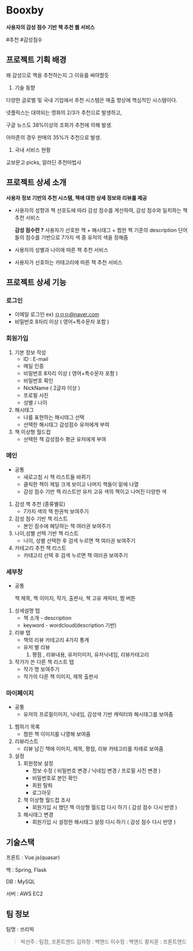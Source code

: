 # Booxby

**사용자의 감성 점수 기반 책 추천 웹 서비스**

\#추천 #감성점수

## 프로젝트 기획 배경

왜 감성으로 책을 추천하는지 그 이유를 써야할듯

1. 기술 동향

다양한 글로벌 및 국내 기업에서 추천 시스템은 매출 향상에 핵심적인 시스템이다.

넷플릭스는 대여되는 영화의 2/3가 추천으로 발생하고,

구글 뉴스도 38%이상의 조회가 추천에 의해 발생.

아마존의 경우 판매의 35%가 추천으로 발생.

1. 국내 서비스 현황

교보문고 picks, 알라딘 추천마법사

## 프로젝트 상세 소개

**사용자 정보 기반의 추천 시스템, 책에 대한 상세 정보와 리뷰를 제공**

- 사용자의 성향과 책 선호도에 따라 감성 점수를 계산하여, 감성 점수와 일치하는 책 추천 서비스

  **감성 점수란 ?** 사용자가 선호한 책  + 해시태그 + 찜한 책 기준의 description 단어들의 점수를  기반으로 7가지 색 중 유저의 색을 정해줌

- 사용자의 성별과 나이에 따른 책 추천 서비스

- 사용자가 선호하는 카테고리에 따른 책 추천 서비스

## 프로젝트 상세 기능

### 로그인

- 이메일 로그인 ex) ㅁㅁㅁ@naver.com
- 비밀번호 8자리 이상 ( 영어+특수문자 포함 )

### 회원가입

1. 기본 정보 작성
   - ID : E-mail
   - 메일 인증
   - 비밀번호 8자리 이상 ( 영어+특수문자 포함 )
   - 비밀번호 확인
   - NickName ( 2글자 이상 )
   - 프로필 사진
   - 성별 / 나이
2. 해시태그
   - 나를 표현하는 해시태그 선택
   - 선택한 해시태그 감성점수 유저에게 부여
3. 책 이상형 월드컵
   - 선택한 책 감성점수 평균 유저에게 부여

### 메인

- 공통
  - 새로고침 시 책 리스트들 바뀌기
  - 클릭한 책이 제일 크게 보이고 나머지 책들이 밑에 나열
  - 감성 점수 기반 책 리스트만 유저 고유 색의 책이고 나머진 다양한 색

1. 감성 책 추천 (종류별로)
   - 7가지 색의 책 한권씩 보여주기
2. 감성 점수 기반 책 리스트
   - 본인 점수에 해당하는 책 여러권 보여주기
3. 나이,성별 선택 기반 책 리스트
   - 나이, 성별 선택한 후 검색 누르면 책 여러권 보여주기
4. 카테고리 추천 책 리스트
   - 카테고리 선택 후 검색 누르면 책 여러권 보여주기

### 세부창

- 공통

  책 제목, 책 이미지, 작가, 출판사, 책 고유 캐릭터, 찜 버튼

1. 상세설명 탭
   - 책 소개 - description
   - keyword - wordcloud(description 기반)
2. 리뷰 탭
   - 책의 리뷰 카테고리 4가지 통계
   - 유저 별 리뷰
     1. 평점 , 리뷰내용, 유저이미지, 유저닉네임, 리뷰카테고리
3. 작가가 쓴 다른 책 리스트 탭
   - 작가 명 보여주기
   - 작가의 다른 책 이미지, 제목 출판사

### 마이페이지

- 공통
  - 유저의 프로필이미지, 닉네임, 감성색 기반 캐릭터와 해시태그를 보여줌

1. 찜하기 목록
   - 찜한 책 이미지를 나열해 보여줌
2. 리뷰리스트
   - 리뷰 남긴 책에 이미지, 제목, 평점, 리뷰 카테고리를 차례로 보여줌
3. 설정
   1. 회원정보 설정
      - 정보 수정 ( 비밀번호 변경 / 닉네임 변경 / 프로필 사진 변경 )
      - 비밀번호로 본인 확인
      - 회원 탈퇴
      - 로그아웃
   2. 책 이상형 월드컵 조사
      - 회원가입 시 했던 책 이상형 월드컵 다시 하기 ( 감성 점수 다시 반영 )
   3. 해시태그 변경
      - 회원가입 시 설정한 해시태그 설정 다시 하기 ( 감성 점수 다시 반영 )

## 기술스택

프론트 : Vue.js(quasar)

백 : Spring, Flask

DB : MySQL

서버 : AWS EC2

## 팀 정보

팀명 : 쓰리빅

> 박선주 : 팀장, 프론트엔드 김하정 : 백엔드 이수정 : 백엔드 황지훈 : 프론트엔드
